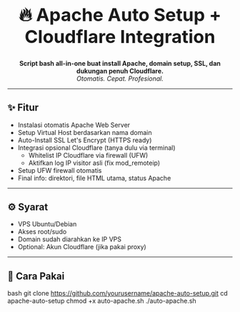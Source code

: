 <h1 align="center" style="font-size:40px;">🔥 Apache Auto Setup + Cloudflare Integration</h1>

<p align="center">
  <b>Script bash all-in-one buat install Apache, domain setup, SSL, dan dukungan penuh Cloudflare.</b><br>
  <i>Otomatis. Cepat. Profesional.</i>
</p>

---

## ✨ Fitur

- Instalasi otomatis Apache Web Server
- Setup Virtual Host berdasarkan nama domain
- Auto-Install SSL Let's Encrypt (HTTPS ready)
- Integrasi opsional Cloudflare (tanya dulu via terminal)
  - Whitelist IP Cloudflare via firewall (UFW)
  - Aktifkan log IP visitor asli (fix mod_remoteip)
- Setup UFW firewall otomatis
- Final info: direktori, file HTML utama, status Apache

---

## ⚙️ Syarat

- VPS Ubuntu/Debian
- Akses root/sudo
- Domain sudah diarahkan ke IP VPS
- Optional: Akun Cloudflare (jika pakai proxy)

---

## 🚀 Cara Pakai

bash
git clone https://github.com/yourusername/apache-auto-setup.git
cd apache-auto-setup
chmod +x auto-apache.sh
./auto-apache.sh
